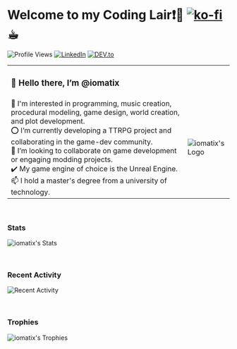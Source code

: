 

# Welcome to my Coding Lair❗🐉  [![ko-fi](https://ko-fi.com/img/githubbutton_sm.svg)](https://ko-fi.com/X8X0SKMWO) ☕︎
![Profile Views](https://komarev.com/ghpvc/?username=iomatix&label=Profile%20views&color=0e75b6&style=flat)
[![LinkedIn](https://img.shields.io/badge/LinkedIn-%230077B5.svg?&style=flat-square&logo=linkedin&logoColor=white)](https://www.linkedin.com/in/wypchlak-mateusz/)
[![DEV.to](https://img.shields.io/badge/DEV-%230A0A0A.svg?&style=flat-square&logo=DEV.to&logoColor=white)](https://dev.to/iomatix)


<table>
  <tr>
    <td colspan="2"><h3>👋 Hello there, I’m @iomatix </h3> </td>
  </tr>
  <tr>
    <td>
      👀 I'm interested in programming, music creation, procedural modeling, game design, world creation, and plot development.<br>
      ⭕ I’m currently developing a TTRPG project and collaborating in the game-dev community.<br>
      💞️ I’m looking to collaborate on game development or engaging modding projects.<br>
      ✔️ My game engine of choice is the Unreal Engine.<br>
      📫 I hold a master's degree from a university of technology.
    </td>
    <td><img src="https://avatars.githubusercontent.com/u/13110161?v=4?s=400" alt="iomatix's Logo"></td>
  </tr>
</table>

<br>

### Stats
![iomatix's Stats](https://myreadme.vercel.app/api/embed/iomatix?panels=userstatistics,toprepositories,toplanguages,commitgraph)

<br>

### Recent Activity
![Recent Activity](https://github-readme-stats.vercel.app/api/activity?username=iomatix)

<br>

### Trophies
![iomatix's Trophies](https://github-profile-trophy.vercel.app/?username=iomatix&theme=tokyonight)
